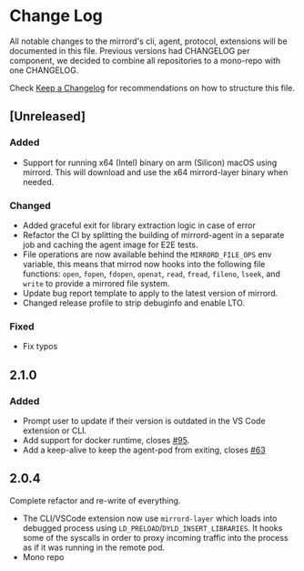 # Change Log

All notable changes to the mirrord's cli, agent, protocol, extensions will be documented in this file.
Previous versions had CHANGELOG per component, we decided to combine all repositories to a mono-repo with one CHANGELOG.

Check [Keep a Changelog](http://keepachangelog.com/) for recommendations on how to structure this file.

## [Unreleased]
### Added
- Support for running x64 (Intel) binary on arm (Silicon) macOS using mirrord. This will download and use the x64 mirrord-layer binary when needed.   

### Changed
- Added graceful exit for library extraction logic in case of error
- Refactor the CI by splitting the building of mirrord-agent in a separate job and caching the agent image for E2E tests.
- File operations are now available behind the `MIRRORD_FILE_OPS` env variable, this means that mirrod now hooks into the following file functions: `open`, `fopen`, `fdopen`, `openat`, `read`, `fread`, `fileno`, `lseek`, and `write` to provide a mirrored file system.
- Update bug report template to apply to the latest version of mirrord.
- Changed release profile to strip debuginfo and enable LTO.

### Fixed

- Fix typos

## 2.1.0

### Added

- Prompt user to update if their version is outdated in the VS Code extension or CLI.
- Add support for docker runtime, closes [#95](https://github.com/metalbear-co/mirrord/issues/95).
- Add a keep-alive to keep the agent-pod from exiting, closes [#63](https://github.com/metalbear-co/mirrord/issues/63)

## 2.0.4

Complete refactor and re-write of everything.

- The CLI/VSCode extension now use `mirrord-layer` which loads into debugged process using `LD_PRELOAD`/`DYLD_INSERT_LIBRARIES`.
  It hooks some of the syscalls in order to proxy incoming traffic into the process as if it was running in the remote pod.
- Mono repo
